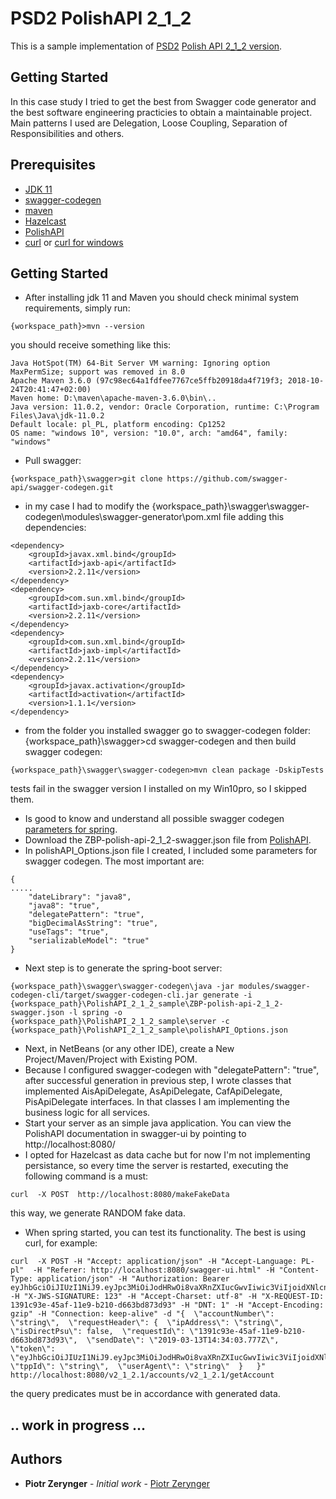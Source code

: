# PSD2 PolishAPI 2_1_2
This is a sample implementation of [PSD2](https://en.wikipedia.org/wiki/Payment_Services_Directive)
[Polish API 2_1_2 version](https://polishapi.org/en/).
## Getting Started
In this case study I tried to get the best from Swagger code generator and the best software engineering practicies to obtain a maintainable project. Main patterns I used are Delegation, Loose Coupling, Separation of Responsibilities and others.
## Prerequisites
* [JDK 11](https://www.oracle.com/technetwork/java/javase/downloads/index.html)
* [swagger-codegen](https://github.com/swagger-api/swagger-codegen)
* [maven](https://maven.apache.org/)
* [Hazelcast](https://hazelcast.com/)
* [PolishAPI](https://app.swaggerhub.com/apis/ZBP/polish-api/2_1_2)
* [curl](https://github.com/curl/curl) or [curl for windows](https://curl.haxx.se/windows/)
## Getting Started
* After installing jdk 11 and Maven you should check minimal system requirements, simply run:
```
{workspace_path}>mvn --version
```
you should receive something like this:
```
Java HotSpot(TM) 64-Bit Server VM warning: Ignoring option MaxPermSize; support was removed in 8.0
Apache Maven 3.6.0 (97c98ec64a1fdfee7767ce5ffb20918da4f719f3; 2018-10-24T20:41:47+02:00)
Maven home: D:\maven\apache-maven-3.6.0\bin\..
Java version: 11.0.2, vendor: Oracle Corporation, runtime: C:\Program Files\Java\jdk-11.0.2
Default locale: pl_PL, platform encoding: Cp1252
OS name: "windows 10", version: "10.0", arch: "amd64", family: "windows"
```
* Pull swagger:
```
{workspace_path}\swagger>git clone https://github.com/swagger-api/swagger-codegen.git
```
* in my case I had to modify the {workspace_path}\swagger\swagger-codegen\modules\swagger-generator\pom.xml
    file adding this dependencies:
```
<dependency>
    <groupId>javax.xml.bind</groupId>
    <artifactId>jaxb-api</artifactId>
    <version>2.2.11</version>
</dependency>
<dependency>
    <groupId>com.sun.xml.bind</groupId>
    <artifactId>jaxb-core</artifactId>
    <version>2.2.11</version>
</dependency>
<dependency>
    <groupId>com.sun.xml.bind</groupId>
    <artifactId>jaxb-impl</artifactId>
    <version>2.2.11</version>
</dependency>
<dependency>
    <groupId>javax.activation</groupId>
    <artifactId>activation</artifactId>
    <version>1.1.1</version>
</dependency>
```
* from the folder you installed swagger go to swagger-codegen folder:
{workspace_path}\swagger>cd swagger-codegen
and then build swagger codegen:
```
{workspace_path}\swagger\swagger-codegen>mvn clean package -DskipTests
```
tests fail in the swagger version I installed on my Win10pro, so I skipped them.
* Is good to know and understand all possible swagger codegen [parameters for spring](https://generator.swagger.io/api/gen/servers/spring).
* Download the ZBP-polish-api-2_1_2-swagger.json file from [PolishAPI](https://app.swaggerhub.com/apis/ZBP/polish-api/2_1_2).
* In polishAPI_Options.json file I created, I included some parameters for swagger codegen. The most important are:
```
{
.....
    "dateLibrary": "java8",
    "java8": "true",
    "delegatePattern": "true",
    "bigDecimalAsString": "true",
    "useTags": "true",
    "serializableModel": "true"
}
```
* Next step is to generate the spring-boot server:
```
{workspace_path}\swagger\swagger-codegen\java -jar modules/swagger-codegen-cli/target/swagger-codegen-cli.jar generate -i {workspace_path}\PolishAPI_2_1_2_sample\ZBP-polish-api-2_1_2-swagger.json -l spring -o {workspace_path}\PolishAPI_2_1_2_sample\server -c {workspace_path}\PolishAPI_2_1_2_sample\polishAPI_Options.json
```
* Next, in NetBeans (or any other IDE), create a New Project/Maven/Project with Existing POM.
* Because I configured swagger-codegen with "delegatePattern": "true", after successful generation in previous step, I wrote classes that implemented AisApiDelegate, AsApiDelegate, CafApiDelegate, PisApiDelegate interfaces. In that classes I am implementing the business logic for all services.
* Start your server as an simple java application. You can view the PolishAPI documentation in swagger-ui by pointing to
http://localhost:8080/
* I opted for Hazelcast as data cache but for now I'm not implementing persistance, so every time the server is restarted,
executing the following command is a must:
```
curl  -X POST  http://localhost:8080/makeFakeData
```
this way, we generate RANDOM fake data.
* When spring started, you can test its functionality. The best is using curl, for example:
```
curl  -X POST -H "Accept: application/json" -H "Accept-Language: PL-pl"  -H "Referer: http://localhost:8080/swagger-ui.html" -H "Content-Type: application/json" -H "Authorization: Bearer eyJhbGciOiJIUzI1NiJ9.eyJpc3MiOiJodHRwOi8vaXRnZXIucGwvIiwic3ViIjoidXNlcnMvSmFudXN6IGkgR3Jhxbx5bmEiLCJhdWQiOiJzb21ldGhpbmciLCJleHAiOjE1NTE4NjY1OTIsIm5hbWUiOiJKYW51c3ogaSBHcmHFvHluYSBOb3NhY3oiLCJzY29wZSI6InNlbGYgZ3JvdXBzL2FkbWlucyJ9.kfhkYfgXFstJe5Ws4UXGYtEQhh5NBg4Sl6Kqn1wkQH4" -H "X-JWS-SIGNATURE: 123" -H "Accept-Charset: utf-8" -H "X-REQUEST-ID: 1391c93e-45af-11e9-b210-d663bd873d93" -H "DNT: 1" -H "Accept-Encoding: gzip" -H "Connection: keep-alive" -d "{  \"accountNumber\": \"string\",  \"requestHeader\": {  \"ipAddress\": \"string\",  \"isDirectPsu\": false,  \"requestId\": \"1391c93e-45af-11e9-b210-d663bd873d93\",  \"sendDate\": \"2019-03-13T14:34:03.777Z\",  \"token\": \"eyJhbGciOiJIUzI1NiJ9.eyJpc3MiOiJodHRwOi8vaXRnZXIucGwvIiwic3ViIjoidXNlcnMvSmFudXN6IGkgR3Jhxbx5bmEiLCJhdWQiOiJzb21ldGhpbmciLCJleHAiOjE1NTE4NjY1OTIsIm5hbWUiOiJKYW51c3ogaSBHcmHFvHluYSBOb3NhY3oiLCJzY29wZSI6InNlbGYgZ3JvdXBzL2FkbWlucyJ9.kfhkYfgXFstJe5Ws4UXGYtEQhh5NBg4Sl6Kqn1wkQH4\",  \"tppId\": \"string\",  \"userAgent\": \"string\"  }   }"  http://localhost:8080/v2_1_2.1/accounts/v2_1_2.1/getAccount
```
the query predicates must be in accordance with generated data.
## .. work in progress ...
## Authors
* **Piotr Zerynger** - *Initial work* - [Piotr Zerynger](p.zerynger@gmail.com)
